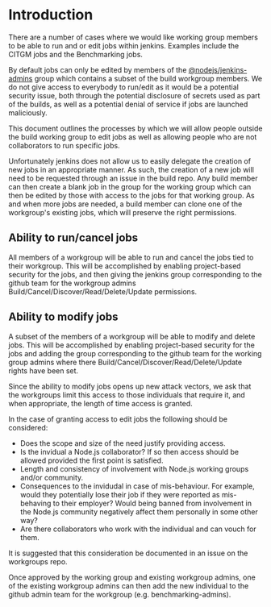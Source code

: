 # Introduction

There are a number of cases where we would like working group members
to be able to run and or edit jobs within jenkins. Examples include
the CITGM jobs and the Benchmarking jobs.

By default jobs can only be edited by members of the
[@nodejs/jenkins-admins](https://github.com/orgs/nodejs/teams/jenkins-admins)
group which contains a subset of the build
workgroup members. We do not give access to
everybody to run/edit as it would be a potential security issue,
both through the potential disclosure of secrets used as
part of the builds, as well as a potential denial
of service if jobs are launched maliciously.

This document outlines the processes by which we will allow
people outside the build working group to edit jobs as well
as allowing people who are not collaborators to run specific jobs.

Unfortunately jenkins does not allow us to easily delegate the
creation of new jobs in an appropriate manner.
As such, the creation of a new job will
need to be requested through an issue in the build repo. Any
build member can then create a blank job in the group for the
working group which can then be edited by those with access
to the jobs for that working group. As and when more jobs are
needed, a build member can clone one of the workgroup's 
existing jobs, which will preserve the right permissions.

## Ability to run/cancel jobs

All members of a workgroup will be able to run and cancel
the jobs tied to their workgroup. This will be accomplished
by enabling project-based security for the jobs, and then
giving the jenkins group corresponding to the github
team for the workgroup admins
Build/Cancel/Discover/Read/Delete/Update permissions.

## Ability to modify jobs

A subset of the members of a workgroup will be able to modify
and delete jobs. This will be accomplished by enabling
project-based security for the jobs and adding the group
corresponding to the github team for the working group admins
where there Build/Cancel/Discover/Read/Delete/Update
rights have been set.

Since the ability to modify jobs opens up new attack vectors,
we ask that the workgroups limit this access to those
individuals that require it, and when appropriate, the length
of time access is granted.

In the case of granting access to edit jobs the following
should be considered:

* Does the scope and size of the need justify providing access.
* Is the invidual a Node.js collaborator? If so then access should
  be allowed provided the first point is satisfied.
* Length and consistency of involvement with Node.js working groups
  and/or community.
* Consequences to the invidudal in case of mis-behaviour. For example,
  would they potentially lose their job if they were reported as
  mis-behaving to their employer? Would being banned from involvement
  in the Node.js community negatively affect them personally
  in some other way?
* Are there collaborators who work with the individual and can vouch
  for them.

It is suggested that this consideration be documented in an
issue on the workgroups repo.

Once approved by the working group and existing workgroup admins, one
of the existing workgroup admins can then add the new individual to
the github admin team for the workgroup (e.g. benchmarking-admins).

